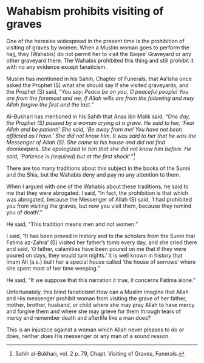 Wahabism prohibits visiting of graves
=====================================

One of the heresies widespread in the present time is the prohibition of
visiting of graves by women. When a Muslim woman goes to perform the
hajj, they (Wahabis) do not permit her to visit the Baqee’ Graveyard or
any other graveyard there. The Wahabis prohibited this thing and still
prohibit it with no any evidence except fanaticism.

Muslim has mentioned in his Sahih, Chapter of Funerals, that Aa’isha
once asked the Prophet (S) what she should say if she visited
graveyards, and the Prophet (S) said, “*You say: Peace be on you, O
peaceful people! You are from the foremost and we, if Allah wills are
from the following and may Allah forgive the first and the last.*”

Al-Bukhari has mentioned in his Sahih that Anas ibn Malik said, “*One
day, the Prophet (S) passed by a woman crying at a grave. He said to
her, ‘Fear Allah and be patient!’ She said, ‘Be away from me! You have
not been afflicted as I have.’ She did not know him. It was said to her
that he was the Messenger of Allah (S). She came to his house and did
not find doorkeepers. She apologized to him that she did not know him
before. He said, ‘Patience is (required) but at the first shock*’.”[^1]

There are too many traditions about this subject in the books of the
Sunni and the Shia, but the Wahabis deny and pay no any attention to
them.

When I argued with one of the Wahabis about these traditions, he said to
me that they were abrogated. I said, “In fact, the prohibition is that
which was abrogated, because the Messenger of Allah (S) said, ‘I had
prohibited you from visiting the graves, but now you visit them, because
they remind you of death’.”

He said, “This tradition means men and not women.”

I said, “It has been proved in history and to the scholars from the
Sunni that Fatima az-Zahra’ (S) visited her father’s tomb every day, and
she cried there and said, ‘O father, calamities have been poured on me
that if they were poured on days, they would turn nights.’ It is well
known in history that Imam Ali (a.s.) built her a special house called
‘the house of sorrows’ where she spent most of her time weeping.”

He said, “If we suppose that this narration it true, it concerns Fatima
alone.”

Unfortunately, this blind fanaticism! How can a Muslim imagine that
Allah and His messenger prohibit woman from visiting the grave of her
father, mother, brother, husband, or child where she may pray Allah to
have mercy and forgive them and where she may grieve for them through
tears of mercy and remember death and afterlife like a man does?

This is an injustice against a woman which Allah never pleases to do or
does, neither does His messenger or any man of a sound reason.

[^1]: Sahih al-Bukhari, vol. 2 p. 79, Chapt. Visiting of Graves,
Funerals.


